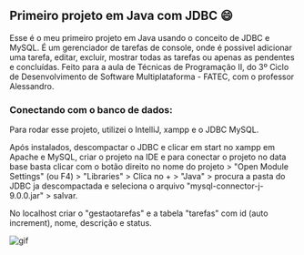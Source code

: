 
## Primeiro projeto em Java com JDBC :smile:

Esse é o meu primeiro projeto em Java usando o conceito de JDBC e MySQL.
É um gerenciador de tarefas de console, onde é possivel adicionar uma tarefa, editar, excluir, mostrar todas as tarefas ou apenas as pendentes e concluídas.
Feito para a aula de Técnicas de Programação II, do 3º Ciclo de Desenvolvimento de Software Multiplataforma - FATEC, com o professor Alessandro.


### Conectando com o banco de dados:

Para rodar esse projeto, utilizei o IntelliJ, xampp e o JDBC MySQL.

Após instalados, descompactar o JDBC e clicar em start no xampp em Apache e MySQL, criar o projeto na IDE e para conectar o projeto no data base basta clicar com o botão direito no nome do projeto > "Open Module Settings" (ou F4) > "Libraries" > Clica no + > "Java" > procura a pasta do JDBC ja descompactada e seleciona o arquivo "mysql-connector-j-9.0.0.jar" > salvar.

No localhost criar o "gestaotarefas" e a tabela "tarefas" com id (auto increment), nome, descrição e status.

![gif](https://user-images.githubusercontent.com/74038190/212750155-3ceddfbd-19d3-40a3-87af-8d329c8323c4.gif)


